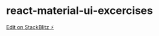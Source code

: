 # react-material-ui-excercises

[Edit on StackBlitz ⚡️](https://stackblitz.com/edit/react-material-ui-excercises)